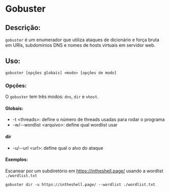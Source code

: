 # Gobuster

## Descrição:

`gobuster` é um enumerador que utiliza ataques de dicionário e força bruta em URIs, subdomínios DNS e nomes de hosts virtuais em servidor web.

## Uso:

```gobuster [opções globais] <modo> [opções de modo]```

### Opções:

O `gobuster` tem três modos: `dns`, `dir` e `vhost`.

#### Globais:

- -t &lt;threads&gt;:
	define o número de threads usadas para rodar o programa
- -w/--wordlist &lt;arquivo&gt;:
	define qual wordlist usar

#### dir

- -u/--url &lt;url&gt;:
	define qual o alvo do ataque

#### Exemplos:

Escanear por um subdiretório em https://intheshell.page/ usando a wordlist `./wordlist.txt`

```gobuster dir -u https://intheshell.page/ --wordlist ./wordlist.txt```

